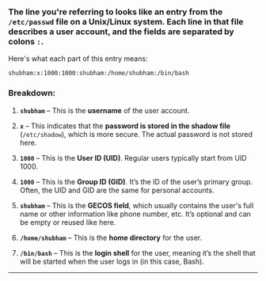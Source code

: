 ### The line you're referring to looks like an entry from the **`/etc/passwd`** file on a Unix/Linux system. Each line in that file describes a user account, and the fields are separated by colons `:`.

Here's what each part of this entry means:

```
shubham:x:1000:1000:shubham:/home/shubham:/bin/bash
```

### Breakdown:

1. **`shubham`** – This is the **username** of the user account.

2. **`x`** – This indicates that the **password is stored in the shadow file** (`/etc/shadow`), which is more secure. The actual password is not stored here.

3. **`1000`** – This is the **User ID (UID)**. Regular users typically start from UID 1000.

4. **`1000`** – This is the **Group ID (GID)**. It’s the ID of the user’s primary group. Often, the UID and GID are the same for personal accounts.

5. **`shubham`** – This is the **GECOS field**, which usually contains the user's full name or other information like phone number, etc. It’s optional and can be empty or reused like here.

6. **`/home/shubham`** – This is the **home directory** for the user.

7. **`/bin/bash`** – This is the **login shell** for the user, meaning it’s the shell that will be started when the user logs in (in this case, Bash).

---
